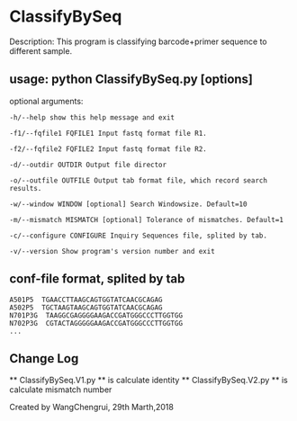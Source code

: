 # ClassifyBySeq

Description: This program is classifying barcode+primer sequence to different sample.

## usage: python ClassifyBySeq.py [options]

optional arguments:
```
-h/--help show this help message and exit

-f1/--fqfile1 FQFILE1 Input fastq format file R1.

-f2/--fqfile2 FQFILE2 Input fastq format file R2.

-d/--outdir OUTDIR Output file director

-o/--outfile OUTFILE Output tab format file, which record search results.

-w/--window WINDOW [optional] Search Windowsize. Default=10

-m/--mismatch MISMATCH [optional] Tolerance of mismatches. Default=1

-c/--configure CONFIGURE Inquiry Sequences file, splited by tab.

-v/--version Show program's version number and exit
```

## conf-file format, splited by tab
```
A501P5  TGAACCTTAAGCAGTGGTATCAACGCAGAG
A502P5  TGCTAAGTAAGCAGTGGTATCAACGCAGAG
N701P3G  TAAGGCGAGGGGAAGACCGATGGGCCCTTGGTGG
N702P3G  CGTACTAGGGGGAAGACCGATGGGCCCTTGGTGG
...
```
## Change Log
** ClassifyBySeq.V1.py ** is calculate identity
** ClassifyBySeq.V2.py ** is calculate mismatch number

Created by WangChengrui, 29th Marth,2018
